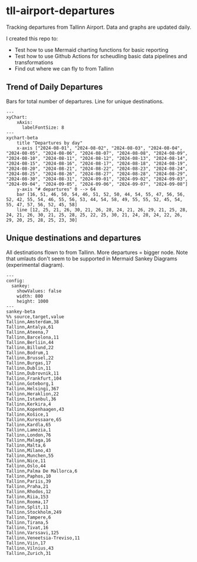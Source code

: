 # tll-airport-departures

Tracking departures from Tallinn Airport. Data and graphs are updated daily.

I created this repo to:
- Test how to use Mermaid charting functions for basic reporting
- Test how to use Github Actions for scheudling basic data pipelines and transformations
- Find out where we can fly to from Tallinn

## Trend of Daily Departures

Bars for total number of departures. Line for unique destinations.

```mermaid
---
xyChart:
    xAxis:
      labelFontSize: 8
---
xychart-beta
    title "Departures by day"
    x-axis ["2024-08-01", "2024-08-02", "2024-08-03", "2024-08-04", "2024-08-05", "2024-08-06", "2024-08-07", "2024-08-08", "2024-08-09", "2024-08-10", "2024-08-11", "2024-08-12", "2024-08-13", "2024-08-14", "2024-08-15", "2024-08-16", "2024-08-17", "2024-08-18", "2024-08-19", "2024-08-20", "2024-08-21", "2024-08-22", "2024-08-23", "2024-08-24", "2024-08-25", "2024-08-26", "2024-08-27", "2024-08-28", "2024-08-29", "2024-08-30", "2024-08-31", "2024-09-01", "2024-09-02", "2024-09-03", "2024-09-04", "2024-09-05", "2024-09-06", "2024-09-07", "2024-09-08"]
    y-axis "# departures" 0 --> 64
    bar [16, 51, 46, 50, 54, 46, 51, 52, 50, 44, 54, 55, 47, 56, 56, 52, 42, 55, 54, 46, 55, 56, 53, 44, 54, 58, 49, 55, 55, 52, 45, 54, 55, 47, 57, 56, 52, 45, 58]
    line [12, 25, 21, 26, 30, 21, 26, 28, 24, 21, 26, 29, 21, 25, 28, 24, 21, 26, 30, 21, 25, 28, 25, 22, 25, 30, 21, 24, 28, 24, 22, 26, 29, 20, 25, 28, 25, 23, 30]
```


## Unique destinations and departures

All destinations flown to from Tallinn. More departures = bigger node.
Note that umlauts don't seem to be supported in Mermaid Sankey Diagrams (experimental diagram).

```mermaid
---
config:
  sankey:
    showValues: false
    width: 800
    height: 1000
---
sankey-beta
%% source,target,value
Tallinn,Amsterdam,38
Tallinn,Antalya,61
Tallinn,Ateena,7
Tallinn,Barcelona,11
Tallinn,Berliin,44
Tallinn,Billund,22
Tallinn,Bodrum,1
Tallinn,Brussel,22
Tallinn,Burgas,17
Tallinn,Dublin,11
Tallinn,Dubrovnik,11
Tallinn,Frankfurt,104
Tallinn,Goteborg,1
Tallinn,Helsingi,367
Tallinn,Heraklion,22
Tallinn,Istanbul,36
Tallinn,Kerkira,4
Tallinn,Kopenhaagen,43
Tallinn,Košice,1
Tallinn,Kuressaare,65
Tallinn,Kardla,65
Tallinn,Lamezia,1
Tallinn,London,76
Tallinn,Malaga,16
Tallinn,Malta,6
Tallinn,Milano,43
Tallinn,Munchen,55
Tallinn,Nice,11
Tallinn,Oslo,44
Tallinn,Palma De Mallorca,6
Tallinn,Paphos,10
Tallinn,Pariis,39
Tallinn,Praha,21
Tallinn,Rhodos,12
Tallinn,Riia,153
Tallinn,Rooma,17
Tallinn,Split,11
Tallinn,Stockholm,249
Tallinn,Tampere,6
Tallinn,Tirana,5
Tallinn,Tivat,16
Tallinn,Varssavi,125
Tallinn,Veneetsia-Treviso,11
Tallinn,Viin,17
Tallinn,Vilnius,43
Tallinn,Zurich,31


```
